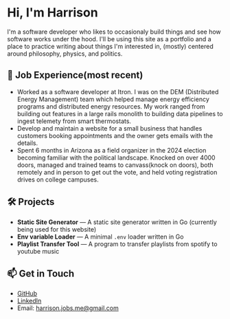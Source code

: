 # Hi, I'm Harrison

I'm a software developer who likes to occasionaly build things and see how software works under the hood. I'll be using this site as a portfolio and a place to practice writing about things I'm interested in, (mostly) centered around philosophy, physics, and politics. 

## 🧠 Job Experience(most recent)

- Worked as a software developer at Itron. I was on the DEM (Distributed Energy Management) team which helped manage energy efficiency programs and distributed energy resources. My work ranged from building out features in a large rails monolith to building data pipelines to ingest telemety from smart thermostats.
- Develop and maintain a website for a small business that handles customers booking appointments and the owner gets emails with the details.
- Spent 6 months in Arizona as a field organizer in the 2024 election becoming familiar with the political landscape. Knocked on over 4000 doors, managed and trained teams to canvass(knock on doors), both remotely and in person to get out the vote, and held voting registration drives on college campuses.

## 🛠️ Projects

- **Static Site Generator** — A static site generator written in Go (currently being used for this website)
- **Env variable Loader** — A minimal `.env` loader written in Go  
- **Playlist Transfer Tool** — A program to transfer playlists from spotify to youtube music

## 📫 Get in Touch

- [GitHub](https://github.com/harrison-blake)
- [LinkedIn](https://www.linkedin.com/in/harrison-blake/)
- Email: harrison.jobs.me@gmail.com
